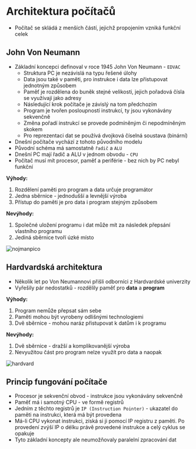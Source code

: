# Architektura počítačů

- Počítač se skládá z menších částí, jejichž propojením vzniká funkční celek

## John Von Neumann

- Základní koncepci definoval v roce 1945 John Von Neumann - `EDVAC`
  - Struktura PC je nezávislá na typu řešené úlohy
  - Data jsou také v paměti, pro instrukce i data lze přistupovat jednotným způsobem
  - Paměť je rozdělena do buněk stejné velikosti, jejich pořadová čísla se využívají jako adresy
  - Následující krok počítače je závislý na tom předchozím
  - Program je tvořen posloupností instrukcí, ty jsou vykonávány sekvenčně
  - Změna pořadí instrukcí se provede podmíněným či nepodmíněným skokem
  - Pro reprezentaci dat se používá dvojková číselná soustava (binární)
- Dnešní počítače vychází z tohoto původního modelu
- Původní schéma má samostatně `řadič` a `ALU`
- Dnešní PC mají řadič a ALU v jednom obvodu - `CPU`
- Počítač musí mít procesor, paměť a periférie - bez nich by PC nebyl funkční

**Výhody:**
1. Rozdělení paměti pro program a data určuje programátor
2. Jedna sběrnice - jednodušší a levnější výroba
3. Přístup do paměti je pro data i program stejným způsobem

**Nevýhody:**
1. Společné uložení programu i dat může mít za následek přepsání vlastního programu
2. Jediná sběrnice tvoří úzké místo

![nojmanpico](https://github.com/janekspalek/apps-zkouska/assets/98762780/6430e43f-127f-4763-81bd-8b4ffa2853d0)



## Hardvardská architektura

- Několik let po Von Neumannovi přišli odborníci z Hardvardské univerzity
- Vyřešily pár nedostatků - rozdělily paměť pro **data** a **program**
  
**Výhody:**
1. Program nemůže přepsat sám sebe
2. Paměti mohou být vyrobeny odlišnými technologiemi
3. Dvě sběrnice - mohou naráz přistupovat k datům i k programu

**Nevýhody:**
1. Dvě sběrnice - dražší a komplikovanější výroba
2. Nevyužitou část pro program nelze využít pro data a naopak

![hardvard](https://github.com/janekspalek/apps-zkouska/assets/98762780/44b5a4a1-6cd4-46d9-b14a-d863a0da30ac)

## Princip fungování počítače

- Procesor je sekvenční obvod - instrukce jsou vykonávány sekvenčně
- Paměť má i samotný CPU - ve formě registrů
- Jedním z těchto registrů je `IP (Instruction Pointer)` - ukazatel do paměti na instrukci, která má být provedena
- Má-li CPU vykonat instrukci, získá si ji pomocí IP registru z paměti. Po provedení zvýší IP o délku právě provedené instrukce a celý cyklus se opakuje
- Tyto základní koncepty ale neumožňovaly paralelní zpracování dat
